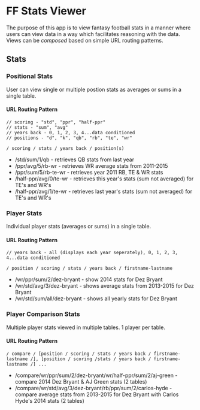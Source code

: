 # FF Stats Viewer

The purpose of this app is to view fantasy football stats in a manner where users can view data in a way which facilitates reasoning with the data. Views can be *composed* based on simple URL routing patterns. 

## Stats

### Positional Stats

User can view single or multiple postion stats as averages or sums in a single table.

#### URL Routing Pattern

	// scoring - "std", "ppr", "half-ppr"
	// stats - "sum", "avg"
	// years back - 0, 1, 2, 3, 4...data conditioned
	// positions - "d", "k", "qb", "rb", "te", "wr"

	/ scoring / stats / years back / position(s)

- /std/sum/1/qb - retrieves QB stats from last year
- /ppr/avg/5/rb-wr - retrieves WR average stats from 2011-2015
- /ppr/sum/5/rb-te-wr - retrieves year 2011 RB, TE & WR stats
- /half-ppr/avg/0/te-wr - retrieves this year's stats (sum not averaged) for TE's and WR's
- /half-ppr/avg/1/te-wr - retrieves last year's stats (sum not averaged) for TE's and WR's

### Player Stats

Individual player stats (averages or sums) in a single table.

#### URL Routing Pattern

	// years back - all (displays each year seperately), 0, 1, 2, 3, 4...data conditioned 

	/ position / scoring / stats / years back / firstname-lastname

- /wr/ppr/sum/2/dez-bryant - show 2014 stats for Dez Bryant
- /wr/std/avg/3/dez-bryant - shows average stats from 2013-2015 for Dez Bryant
- /wr/std/sum/all/dez-bryant - shows all yearly stats for Dez Bryant 


### Player Comparison Stats

Multiple player stats viewed in multiple tables. 1 player per table.

#### URL Routing Pattern

	/ compare / [position / scoring / stats / years back / firstname-lastname /], [position / scoring /stats / years back / firstname-lastname /] ...

- /compare/wr/ppr/sum/2/dez-bryant/wr/half-ppr/sum/2/aj-green - compare 2014 Dez Bryant & AJ Green stats (2 tables)
- /compare/wr/std/avg/3/dez-bryant/rb/ppr/sum/2/carlos-hyde - compare average stats from 2013-2015 for Dez Bryant with Carlos Hyde's 2014 stats (2 tables)
